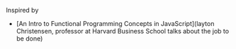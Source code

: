 Inspired by

- [An Intro to Functional Programming Concepts in JavaScript](layton Christensen, professor at Harvard Business School talks about the job to be done)
